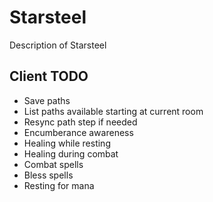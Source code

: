 Starsteel
=========

Description of Starsteel

Client TODO
-----------

* Save paths
* List paths available starting at current room
* Resync path step if needed
* Encumberance awareness
* Healing while resting
* Healing during combat
* Combat spells
* Bless spells
* Resting for mana

